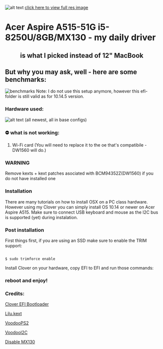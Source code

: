 
  
  
  



![alt text](https://i.imgur.com/tNUJpOw.png  "Logo")
[click here to view full res image](https://i.imgur.com/zn9kw5U.png)
# 
 # Acer Aspire A515-51G i5-8250U/8GB/MX130 - my daily driver
## <center>is what I picked instead of 12" MacBook</center>
## But why you may ask, well - here are some benchmarks:
![benchmarks](https://i.imgur.com/YJLJFUv.png)
Note: I do not use this setup anymore, however this efi-folder is still valid as for 10.14.5 version.
### Hardware used:

![alt text](https://i.imgur.com/gh12k45.png  "specs")
(all newest, all in base configs)

### ⛔️ what is not working:

1. Wi-Fi card (You will need to replace it to the oe that's compatibile - DW1560 will do.)


### WARNING

Remove kexts + kext patches asociated with BCM94352Z(DW1560) if you do not have installed one

### Installation

  

There are many tutorials on how to install OSX on a PC class hardware. However using my Clover you can simply install OS 10.14 or newer on Acer Aspire A515. Make sure to connect USB keyboard and mouse as the I2C bus is supported (yet) during instalation.

  

### Post installation

First things first, if you are using an SSD make sure to enable the TRIM support:

```

$ sudo trimforce enable

```

Install Clover on your hardware, copy EFI to EFI and run those commands:


### reboot and enjoy!
### Credits:

[Clover EFI Bootloader](https://github.com/Clover-EFI-Bootloader/clover)

[Lilu.kext](https://github.com/acidanthera/Lilu/releases)

[VoodooPS2](https://github.com/RehabMan/OS-X-Voodoo-PS2-Controller)

[VoodooI2C](https://github.com/alexandred/VoodooI2C)

[Disable MX130](https://www.tonymacx86.com/threads/guide-disabling-discrete-graphics-in-dual-gpu-laptops.163772/)
